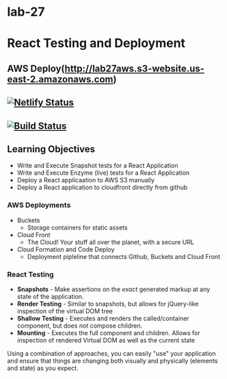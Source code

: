# lab-27

# React Testing and Deployment

## AWS Deploy(http://lab27aws.s3-website.us-east-2.amazonaws.com)

## [![Netlify Status](https://api.netlify.com/api/v1/badges/ee8d5428-3894-400e-8448-1417f8a7e87d/deploy-status)](https://app.netlify.com/sites/optimistic-dubinsky-df1c0d/deploys)

## [![Build Status](https://travis-ci.org/colosrjones-401d4/lab-27.svg?branch=master)](https://travis-ci.org/colosrjones-401d4/lab-27)


## Learning Objectives

* Write and Execute Snapshot tests for a React Application
* Write and Execute Enzyme (live) tests for a React Application
* Deploy a React applicaation to AWS S3 manually
* Deploy a React application to cloudfront directly from github

### AWS Deployments
* Buckets
  * Storage containers for static assets
* Cloud Front
  * The Cloud! Your stuff all over the planet, with a secure URL
* Cloud Formation and Code Deploy
  * Deployment pipleline that connects Github, Buckets and Cloud Front

### React Testing
* **Snapshots** - Make assertions on the *exact* generated markup at any state of the application.
* **Render Testing** - Similar to snapshots, but allows for jQuery-like inspection of the virtual DOM tree
* **Shallow Testing** - Executes and renders the called/container component, but does not compose children.
* **Mounting** - Executes the full component and children. Allows for inspection of rendered Virtual DOM as well as the current state

Using a combination of approaches, you can easily "use" your application and ensure that things are changing both visually and physically (elements and state) as you expect.

